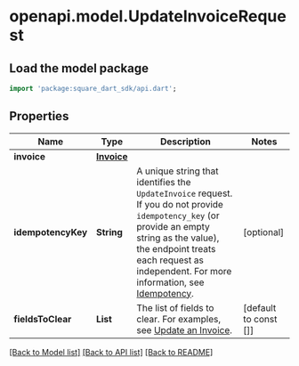 # openapi.model.UpdateInvoiceRequest

## Load the model package
```dart
import 'package:square_dart_sdk/api.dart';
```

## Properties
Name | Type | Description | Notes
------------ | ------------- | ------------- | -------------
**invoice** | [**Invoice**](Invoice.md) |  | 
**idempotencyKey** | **String** | A unique string that identifies the `UpdateInvoice` request. If you do not provide `idempotency_key` (or provide an empty string as the value), the endpoint treats each request as independent.  For more information, see [Idempotency](https://developer.squareup.com/docs/build-basics/common-api-patterns/idempotency). | [optional] 
**fieldsToClear** | **List<String>** | The list of fields to clear. For examples, see [Update an Invoice](https://developer.squareup.com/docs/invoices-api/update-invoices). | [default to const []]

[[Back to Model list]](../README.md#documentation-for-models) [[Back to API list]](../README.md#documentation-for-api-endpoints) [[Back to README]](../README.md)


